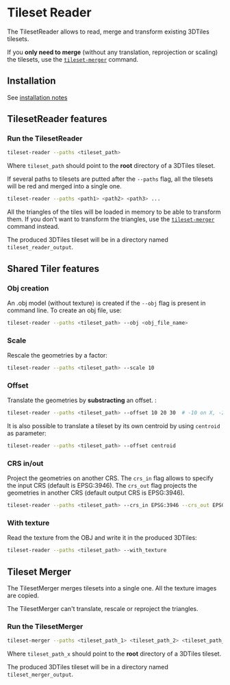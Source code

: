 # Tileset Reader

The TilesetReader allows to read, merge and transform existing 3DTiles tilesets.

If you __only need to merge__ (without any translation, reprojection or scaling) the tilesets, use the [`tileset-merger`](#tileset-merger) command.

## Installation

See [installation notes](https://github.com/VCityTeam/py3dtilers/blob/master/README.md)

## TilesetReader features

### Run the TilesetReader

```bash
tileset-reader --paths <tileset_path>
```

Where `tileset_path` should point to the __root__ directory of a 3DTiles tileset.

If several paths to tilesets are putted after the `--paths` flag, all the tilesets will be red and merged into a single one.

```bash
tileset-reader --paths <path1> <path2> <path3> ...
```

All the triangles of the tiles will be loaded in memory to be able to transform them. If you don't want to transform the triangles, use the [`tileset-merger`](#tileset-merger) command instead.

The produced 3DTiles tileset will be in a directory named `tileset_reader_output`.

## Shared Tiler features

### Obj creation

An .obj model (without texture) is created if the `--obj` flag is present in command line. To create an obj file, use:

```bash
tileset-reader --paths <tileset_path> --obj <obj_file_name>
```

### Scale

Rescale the geometries by a factor:

```bash
tileset-reader --paths <tileset_path> --scale 10
```

### Offset

Translate the geometries by __substracting__ an offset. :

```bash
tileset-reader --paths <tileset_path> --offset 10 20 30  # -10 on X, -20 on Y, -30 on Z
```

It is also possible to translate a tileset by its own centroid by using `centroid` as parameter:

```bash
tileset-reader --paths <tileset_path> --offset centroid
```

### CRS in/out

Project the geometries on another CRS. The `crs_in` flag allows to specify the input CRS (default is EPSG:3946). The `crs_out` flag projects the geometries in another CRS (default output CRS is EPSG:3946).

```bash
tileset-reader --paths <tileset_path> --crs_in EPSG:3946 --crs_out EPSG:4171
```

### With texture

Read the texture from the OBJ and write it in the produced 3DTiles:

```bash
tileset-reader --paths <tileset_path> --with_texture
```

## Tileset Merger

The TilesetMerger merges tilesets into a single one. All the texture images are copied.

The TilesetMerger can't translate, rescale or reproject the triangles.

### Run the TilesetMerger

```bash
tileset-merger --paths <tileset_path_1> <tileset_path_2> <tileset_path_3> ...
```

Where `tileset_path_x` should point to the __root__ directory of a 3DTiles tileset.

The produced 3DTiles tileset will be in a directory named `tileset_merger_output`.
